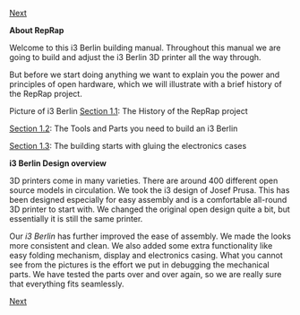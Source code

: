 [Next](https://github.com/open3dengineering/i3_Berlin/wiki/Section-2-Assembly-of-the-Y-Unit)

**About RepRap**

Welcome to this i3 Berlin building manual. Throughout this manual we are
going to build and adjust the i3 Berlin 3D printer all the way through.

But before we start doing anything we want to explain you the power and
principles of open hardware, which we will illustrate with a brief
history of the RepRap project.

Picture of i3 Berlin [Section
1.1](https://github.com/open3dengineering/i3_Berlin/wiki/Section-1.1-History):
The History of the RepRap project  

[Section
1.2](https://github.com/open3dengineering/i3_Berlin/wiki/Section-1.2-Tools-and-Parts):
The Tools and Parts you need to build an i3 Berlin  

[Section
1.3](https://github.com/open3dengineering/i3_Berlin/wiki/Section-1.3-Preparing-Casings):
The building starts with gluing the electronics cases  

**i3 Berlin Design overview**

3D printers come in many varieties. There are around 400 different open
source models in circulation. We took the i3 design of Josef Prusa. This
has been designed especially for easy assembly and is a comfortable
all-round 3D printer to start with. We changed the original open design
quite a bit, but essentially it is still the same printer.

Our *i3 Berlin* has further improved the ease of assembly. We made the
looks more consistent and clean. We also added some extra functionality
like easy folding mechanism, display and electronics casing. What you
cannot see from the pictures is the effort we put in debugging the
mechanical parts. We have tested the parts over and over again, so we
are really sure that everything fits seamlessly.

[Next](https://github.com/open3dengineering/i3_Berlin/wiki/Section-2-Assembly-of-the-Y-Unit)
